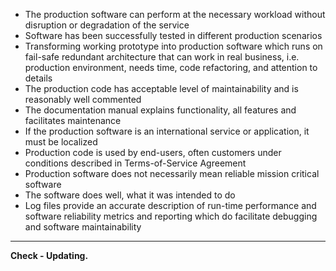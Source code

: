 - The production software can perform at the necessary workload without disruption or degradation of the service
- Software has been successfully tested in different production scenarios
- Transforming working prototype into production software which runs on fail-safe redundant architecture that can work in real business, i.e. production environment, needs time, code refactoring, and attention to details
- The production code has acceptable level of maintainability and is reasonably well commented
- The documentation manual explains functionality, all features and facilitates maintenance
- If the production software is an international service or application, it must be localized
- Production code is used by end-users, often customers under conditions described in Terms-of-Service Agreement
- Production software does not necessarily mean reliable mission critical software
- The software does well, what it was intended to do
- Log files provide an accurate description of run-time performance and software reliability metrics and reporting which do facilitate debugging and software maintainability

***

**Check - Updating.**